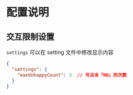 # 配置说明

## 交互限制设置
`settings` 可以在 setting 文件中修改显示内容

```json
{
  "settings": {
    "maxUnhappyCount": 3  // 可点击「NO」的次数
  }
}
```